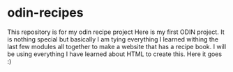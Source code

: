 # odin-recipes
This repository is for my odin recipe project
Here is my first ODIN project. It is nothing special but basically I am tying everything I learned withing the last few modules all together to make a website that has a recipe book. I will be using everything I have learned about HTML to create this. Here it goes :)

